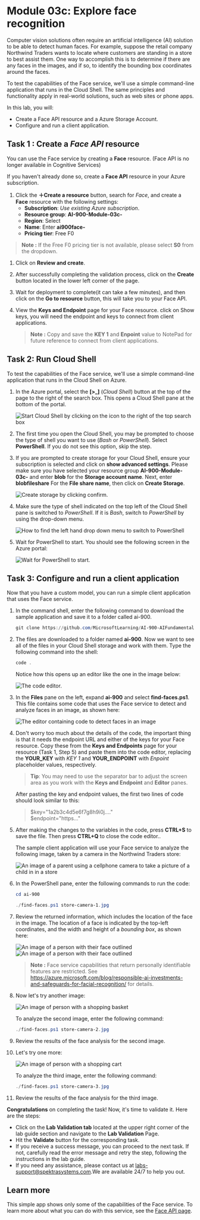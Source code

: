 # Module 03c: Explore face recognition

Computer vision solutions often require an artificial intelligence (AI) solution to be able to detect human faces. For example, suppose the retail company Northwind Traders wants to locate where customers are standing in a store to best assist them. One way to accomplish this is to determine if there are any faces in the images, and if so, to identify the bounding box coordinates around the faces.

To test the capabilities of the Face service, we'll use a simple command-line application that runs in the Cloud Shell. The same principles and functionality apply in real-world solutions, such as web sites or phone apps.

In this lab, you will:
- Create a Face API resource and a Azure Storage Account.
- Configure and run a client application.

## Task 1 : Create a *Face API* resource

You can use the Face service by creating a **Face** resource. (Face API is no longer available in Cognitive Services)

If you haven't already done so, create a **Face API** resource in your Azure subscription.

1. Click the **&#65291;Create a resource** button, search for *Face*, and create a **Face** resource with the following settings:
    - **Subscription**: *Use existing Azure subscription*.
    - **Resource group**: **AI-900-Module-03c-<inject key="DeploymentID" enableCopy="false" />**
    - **Region**: Select **<inject key="location" enableCopy="false"/>**
    - **Name**: Enter **ai900face-<inject key="DeploymentID" enableCopy="false"/>**
    - **Pricing tier**: Free F0
>**Note :** If the Free F0 pricing tier is not available, please select **S0** from the dropdown.

1.  Click on **Review and create**.
   
1. After successfully completing the validation process, click on the **Create** button located in the lower left corner of the page.
   
1. Wait for deployment to complete(it can take a few minutes), and then click on the **Go to resource** button, this will take you to your Face API.

1. View the **Keys and Endpoint** page for your Face resource. click on Show keys, you will need the endpoint and keys to connect from client applications.

      >**Note :** 
      > Copy and save the **KEY 1** and **Enpoint** value to NotePad for future reference to connect from client applications. 


## Task 2: Run Cloud Shell

To test the capabilities of the Face service, we'll use a simple command-line application that runs in the Cloud Shell on Azure. 

1. In the Azure portal, select the **[>_]** (*Cloud Shell*) button at the top of the page to the right of the search box. This opens a Cloud Shell pane at the bottom of the portal. 

    ![Start Cloud Shell by clicking on the icon to the right of the top search box](media/create-face-solutions/ai900_03c-1.png)

1. The first time you open the Cloud Shell, you may be prompted to choose the type of shell you want to use (*Bash* or *PowerShell*). Select **PowerShell**. If you do not see this option, skip the step.  

1. If you are prompted to create storage for your Cloud Shell, ensure your subscription is selected and click on **show advanced settings**. Please make sure you have selected your resource group **AI-900-Module-03c-<inject key="DeploymentID" enableCopy="false"/>** and enter **blob<inject key="DeploymentID" enableCopy="false"/>** for the **Storage account name**. Next, enter **blobfileshare<inject key="DeploymentID" enableCopy="false"/>** For the **File share name**, then click on **Create Storage**.

    ![Create storage by clicking confirm.](media/create-face-solutions/create-a-storage.png)       

1. Make sure the type of shell indicated on the top left of the Cloud Shell pane is switched to *PowerShell*. If it is *Bash*, switch to *PowerShell* by using the drop-down menu.

    ![How to find the left hand drop down menu to switch to PowerShell](media/create-face-solutions/ai900_03c-3.png) 

1. Wait for PowerShell to start. You should see the following screen in the Azure portal:  

    ![Wait for PowerShell to start.](media/create-face-solutions/ai900_03c-4.png)

## Task 3: Configure and run a client application

Now that you have a custom model, you can run a simple client application that uses the Face service.

1. In the command shell, enter the following command to download the sample application and save it to a folder called ai-900.

    ```PowerShell
    git clone https://github.com/MicrosoftLearning/AI-900-AIFundamentals ai-900
    ```

1. The files are downloaded to a folder named **ai-900**. Now we want to see all of the files in your Cloud Shell storage and work with them. Type the following command into the shell:

     ```PowerShell
    code .
    ```

    Notice how this opens up an editor like the one in the image below: 

    ![The code editor.](media/create-face-solutions/ai900_03c-5.png) 

1. In the **Files** pane on the left, expand **ai-900** and select **find-faces.ps1**. This file contains some code that uses the Face service to detect and analyze faces in an image, as shown here:

    ![The editor containing code to detect faces in an image](media/create-face-solutions/ai900_03c-6.png)

1. Don't worry too much about the details of the code, the important thing is that it needs the endpoint URL and either of the keys for your Face resource. Copy these from the **Keys and Endpoints** page for your resource (Task 1, Step 5) and paste them into the code editor, replacing the **YOUR_KEY** with *KEY 1* and **YOUR_ENDPOINT** with *Enpoint* placeholder values, respectively.

    > **Tip**: You may need to use the separator bar to adjust the screen area as you work with the **Keys and Endpoint** and **Editor** panes.

    After pasting the key and endpoint values, the first two lines of code should look similar to this:

    
    > $key="1a2b3c4d5e6f7g8h9i0j...."    
    > $endpoint="https..."
    

1. After making the changes to the variables in the code, press **CTRL+S** to save the file. Then press **CTRL+Q** to close the code editor..

    The sample client application will use your Face service to analyze the following image, taken by a camera in the Northwind Traders store:

    ![An image of a parent using a cellphone camera to take a picture of a child in in a store](media/create-face-solutions/ai900_03c-7.jpg)

1. In the PowerShell pane, enter the following commands to run the code:

    ```PowerShell
    cd ai-900
    ```

     ```PowerShell
    ./find-faces.ps1 store-camera-1.jpg
    ```

1. Review the returned information, which includes the location of the face in the image. The location of a face is indicated by the top-left coordinates, and the width and height of a *bounding box*, as shown here:
    
    ![An image of a person with their face outlined](media/create-face-solutions/ai900_03c-8.jpg)
    ![An image of a person with their face outlined](media/resultai-9003c.png)
    >**Note :**
    >Face service capabilities that return personally identifiable features are restricted. See https://azure.microsoft.com/blog/responsible-ai-investments-and-safeguards-for-facial-recognition/ for details.

1. Now let's try another image:

    ![An image of person with a shopping basket](media/create-face-solutions/ai900_03c-9.jpg)

    To analyze the second image, enter the following command:

    ```PowerShell
    ./find-faces.ps1 store-camera-2.jpg
    ```

1. Review the results of the face analysis for the second image.

1. Let's try one more:

    ![An image of person with a shopping cart](media/create-face-solutions/ai900_03c-10.jpg)

    To analyze the third image, enter the following command:

    ```PowerShell
    ./find-faces.ps1 store-camera-3.jpg
    ```

1. Review the results of the face analysis for the third image.

**Congratulations** on completing the task! Now, it's time to validate it. Here are the steps:

   - Click on the **Lab Validation tab** located at the upper right corner of the lab guide section and navigate to the **Lab Validation** Page.
   - Hit the **Validate** button for the corresponding task.
   - If you receive a success message, you can proceed to the next task. If not, carefully read the error message and retry the step, following the instructions in the lab guide.
   - If you need any assistance, please contact us at [labs-support@spektrasystems.com](labs-support@spektrasystems.com).We are available 24/7 to help you out.

## Learn more

This simple app shows only some of the capabilities of the Face service. To learn more about what you can do with this service, see the [Face API page](https://azure.microsoft.com/services/cognitive-services/face/).
